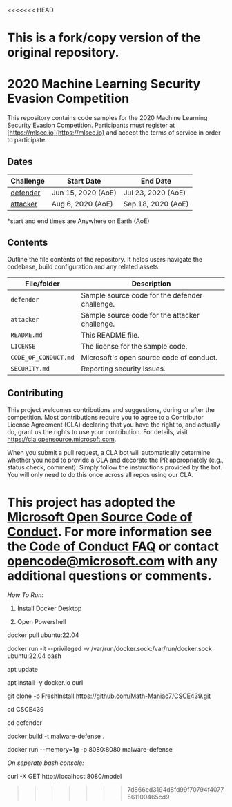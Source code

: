 <<<<<<< HEAD
<!--
---
page_type: sample
languages:
- python
description: "2020 Machine Learning Security Evasion Competition Sample Code"
urlFragment: "Azure/2020-machine-learning-security-evasion-competition"
---
-->

# This is a fork/copy version of the original repository.

# 2020 Machine Learning Security Evasion Competition

<!-- 
Guidelines on README format: https://review.docs.microsoft.com/help/onboard/admin/samples/concepts/readme-template?branch=master

Guidance on onboarding samples to docs.microsoft.com/samples: https://review.docs.microsoft.com/help/onboard/admin/samples/process/onboarding?branch=master

Taxonomies for products and languages: https://review.docs.microsoft.com/new-hope/information-architecture/metadata/taxonomies?branch=master
-->

This repository contains code samples for the 2020 Machine Learning Security Evasion Competition.  Participants must register at [https://mlsec.io](https://mlsec.io) and accept the terms of service in order to participate.

## Dates
| Challenge         | Start Date                  |  End Date          |
|-------------------|-----------------------------|--------------------|
| [defender](https://github.com/Azure/2020-machine-learning-security-evasion-competition/tree/master/defender)   | Jun 15, 2020 (AoE) | Jul 23, 2020 (AoE) |
| [attacker](https://github.com/Azure/2020-machine-learning-security-evasion-competition/tree/master/attacker)   | Aug 6, 2020 (AoE) | Sep 18, 2020 (AoE) |

*start and end times are Anywhere on Earth (AoE)


## Contents

Outline the file contents of the repository. It helps users navigate the codebase, build configuration and any related assets.

| File/folder       | Description                                    |
|-------------------|------------------------------------------------|
| `defender`        | Sample source code for the defender challenge. |
| `attacker`        | Sample source code for the attacker challenge. |
| `README.md`       | This README file.                              |
| `LICENSE`         | The license for the sample code.               |
| `CODE_OF_CONDUCT.md` | Microsoft's open source code of conduct. |
| `SECURITY.md` | Reporting security issues. |


## Contributing

This project welcomes contributions and suggestions, during or after the competition.  Most contributions require you to agree to a
Contributor License Agreement (CLA) declaring that you have the right to, and actually do, grant us
the rights to use your contribution. For details, visit https://cla.opensource.microsoft.com.

When you submit a pull request, a CLA bot will automatically determine whether you need to provide
a CLA and decorate the PR appropriately (e.g., status check, comment). Simply follow the instructions
provided by the bot. You will only need to do this once across all repos using our CLA.

This project has adopted the [Microsoft Open Source Code of Conduct](https://opensource.microsoft.com/codeofconduct/).
For more information see the [Code of Conduct FAQ](https://opensource.microsoft.com/codeofconduct/faq/) or
contact [opencode@microsoft.com](mailto:opencode@microsoft.com) with any additional questions or comments.
=======
*How To Run:*

1. Install Docker Desktop

2. Open Powershell

docker pull ubuntu:22.04

docker run -it --privileged -v /var/run/docker.sock:/var/run/docker.sock ubuntu:22.04 bash

apt update

apt install -y docker.io curl

git clone -b FreshInstall https://github.com/Math-Maniac7/CSCE439.git

cd CSCE439

cd defender

docker build -t malware-defense .

docker run --memory=1g -p 8080:8080 malware-defense

*On seperate bash console:*

curl -X GET http://localhost:8080/model
>>>>>>> 7d866ed3194d8fd99f70794f4077561100465cd9
